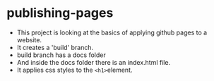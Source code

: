 # publishing-pages

- This project is looking at the basics of applying github pages to a website.
- It creates a 'build' branch.
- build branch has a docs folder
- And inside the docs folder there is an index.html file.
- It applies css styles to the `<h1>`element.
